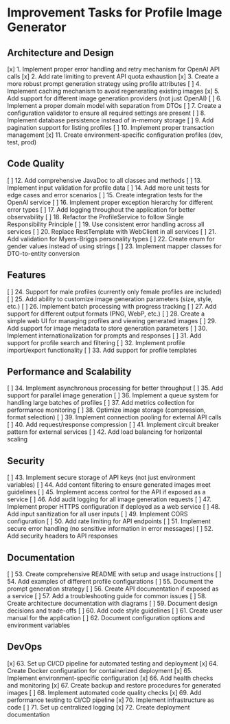# Improvement Tasks for Profile Image Generator

## Architecture and Design
[x] 1. Implement proper error handling and retry mechanism for OpenAI API calls
[x] 2. Add rate limiting to prevent API quota exhaustion
[x] 3. Create a more robust prompt generation strategy using profile attributes
[ ] 4. Implement caching mechanism to avoid regenerating existing images
[x] 5. Add support for different image generation providers (not just OpenAI)
[ ] 6. Implement a proper domain model with separation from DTOs
[ ] 7. Create a configuration validator to ensure all required settings are present
[ ] 8. Implement database persistence instead of in-memory storage
[ ] 9. Add pagination support for listing profiles
[ ] 10. Implement proper transaction management
[x] 11. Create environment-specific configuration profiles (dev, test, prod)

## Code Quality
[ ] 12. Add comprehensive JavaDoc to all classes and methods
[ ] 13. Implement input validation for profile data
[ ] 14. Add more unit tests for edge cases and error scenarios
[ ] 15. Create integration tests for the OpenAI service
[ ] 16. Implement proper exception hierarchy for different error types
[ ] 17. Add logging throughout the application for better observability
[ ] 18. Refactor the ProfileService to follow Single Responsibility Principle
[ ] 19. Use consistent error handling across all services
[ ] 20. Replace RestTemplate with WebClient in all services
[ ] 21. Add validation for Myers-Briggs personality types
[ ] 22. Create enum for gender values instead of using strings
[ ] 23. Implement mapper classes for DTO-to-entity conversion

## Features
[ ] 24. Support for male profiles (currently only female profiles are included)
[ ] 25. Add ability to customize image generation parameters (size, style, etc.)
[ ] 26. Implement batch processing with progress tracking
[ ] 27. Add support for different output formats (PNG, WebP, etc.)
[ ] 28. Create a simple web UI for managing profiles and viewing generated images
[ ] 29. Add support for image metadata to store generation parameters
[ ] 30. Implement internationalization for prompts and responses
[ ] 31. Add support for profile search and filtering
[ ] 32. Implement profile import/export functionality
[ ] 33. Add support for profile templates

## Performance and Scalability
[ ] 34. Implement asynchronous processing for better throughput
[ ] 35. Add support for parallel image generation
[ ] 36. Implement a queue system for handling large batches of profiles
[ ] 37. Add metrics collection for performance monitoring
[ ] 38. Optimize image storage (compression, format selection)
[ ] 39. Implement connection pooling for external API calls
[ ] 40. Add request/response compression
[ ] 41. Implement circuit breaker pattern for external services
[ ] 42. Add load balancing for horizontal scaling

## Security
[ ] 43. Implement secure storage of API keys (not just environment variables)
[ ] 44. Add content filtering to ensure generated images meet guidelines
[ ] 45. Implement access control for the API if exposed as a service
[ ] 46. Add audit logging for all image generation requests
[ ] 47. Implement proper HTTPS configuration if deployed as a web service
[ ] 48. Add input sanitization for all user inputs
[ ] 49. Implement CORS configuration
[ ] 50. Add rate limiting for API endpoints
[ ] 51. Implement secure error handling (no sensitive information in error messages)
[ ] 52. Add security headers to API responses

## Documentation
[ ] 53. Create comprehensive README with setup and usage instructions
[ ] 54. Add examples of different profile configurations
[ ] 55. Document the prompt generation strategy
[ ] 56. Create API documentation if exposed as a service
[ ] 57. Add a troubleshooting guide for common issues
[ ] 58. Create architecture documentation with diagrams
[ ] 59. Document design decisions and trade-offs
[ ] 60. Add code style guidelines
[ ] 61. Create user manual for the application
[ ] 62. Document configuration options and environment variables

## DevOps
[x] 63. Set up CI/CD pipeline for automated testing and deployment
[x] 64. Create Docker configuration for containerized deployment
[x] 65. Implement environment-specific configuration
[x] 66. Add health checks and monitoring
[x] 67. Create backup and restore procedures for generated images
[ ] 68. Implement automated code quality checks
[x] 69. Add performance testing to CI/CD pipeline
[x] 70. Implement infrastructure as code
[ ] 71. Set up centralized logging
[x] 72. Create deployment documentation
